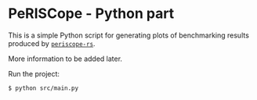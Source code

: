 # PeRISCope - Python part

This is a simple Python script for generating plots of benchmarking results
produced by [`periscope-rs`](https://www.github.com/nfejzic/periscope-rs).

More information to be added later.

Run the project:

```sh
$ python src/main.py
```
